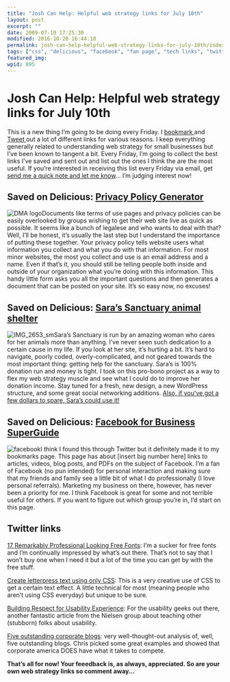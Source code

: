 ```yaml
---
title: "Josh Can Help: Helpful web strategy links for July 10th"
layout: post
excerpt: ""
date: 2009-07-10 17:25:30
modified: 2016-10-20 16:44:18
permalink: josh-can-help-helpful-web-strategy-links-for-july-10th/index.html
tags: ["css", "delicious", "facebook", "fan page", "tech links", "twitter", "web strategy links", "wolfram alpha", "web strategy"]
featured_img: 
wpid: 895
---
```


# Josh Can Help: Helpful web strategy links for July 10th

This is a new thing I’m going to be doing every Friday. I [bookmark ](http://delicious.com/joshcanhelp)and [Tweet ](http://twitter.com/joshcanhelp)out a lot of different links for various reasons. I keep everything generally related to understanding web strategy for small businesses but I’ve been known to tangent a bit. Every Friday, I’m going to collect the best links I’ve saved and sent out and list out the ones I think the are the most useful. If you’re interested in receiving this list every Friday via email, get [send me a quick note and let me know](/contact)… I’m judging interest now!

Saved on Delicious: [Privacy Policy Generator](http://www.dmaresponsibility.org/PPG/)
-------------------------------------------------------------------------------------

![](http://www.dmaresponsibility.org/graphics/DMA_logo.jpg "DMA logo")Documents like terms of use pages and privacy policies can be easily overlooked by groups wishing to get their web site live as quick as possible. It seems like a bunch of legalese and who wants to deal with that? Well, I’ll be honest, it’s usually the last step but I understand the importance of putting these together. Your privacy policy tells website users what information you collect and what you do with that information. For most minor websites, the most you collect and use is an email address and a name. Even if that’s it, you should still be telling people both inside and outside of your organization what you’re doing with this information. This handy little form asks you all the important questions and then generates a document that can be posted on your site. It’s so easy now, no excuses!

Saved on Delicious: [Sara’s Sanctuary animal shelter](http://saras-sanctuary.org/)
----------------------------------------------------------------------------------

![IMG_2653_sm](/_images/2009/07/IMG_2653_sm.jpg "IMG_2653_sm")Sara’s Sanctuary is run by an amazing woman who cares for her animals more than anything. I’ve never seen such dedication to a certain cause in my life. If you look at her site, it’s hurting a bit. It’s hard to navigate, poorly coded, overly-complicated, and not geared towards the most important thing: getting help for the sanctuary. Sara’s is 100% donation run and money is tight. I took on this pro-bono project as a way to flex my web strategy muscle and see what I could do to improve her donation income. Stay tuned for a fresh, new design, a new WordPress structure, and some great social networking additions. [Also, if you’ve got a few dollars to spare, Sara’s could use it!](http://saras-sanctuary.org/help-saras/donate-or-sponsor/#top)

Saved on Delicious: [Facebook for Business SuperGuide](http://www.interactiveinsightsgroup.com/blog1/facebook-for-business-superguide/)
---------------------------------------------------------------------------------------------------------------------------------------

![facebook](/_images/2009/07/facebook.png "facebook")I think I found this through Twitter but it definitely made it to my bookmarks page. This page has about \[insert big number here\] links to articles, videos, blog posts, and PDFs on the subject of Facebook. I’m a fan of Facebook (no pun intended) for personal interaction and making sure that my friends and family see a little bit of what I do professionally (I love personal referrals). Marketing my business on there, however, has never been a priority for me. I think Facebook is great for some and not terrible useful for others. If you want to figure out which group you’re in, I’d start on this page.

Twitter links
-------------

[17 Remarkably Professional Looking Free Fonts](http://webdesignledger.com/freebies/17-remarkably-professional-looking-free-fonts): I’m a sucker for free fonts and I’m continually impressed by what’s out there. That’s not to say that I won’t buy one when I need it but a lot of the time you can get by with the free stuff.

[<span><span>Create letterpress text using only CSS</span></span>](http://www.ilovecolors.com.ar/create-letterpress-using-css/): This is a very creative use of CSS to get a certain text effect. A little technical for most (meaning people who aren’t using CSS everyday) but unique to be sure.

[Building Respect for Usability Experience](http://www.useit.com/alertbox/respect.html): For the usability geeks out there, another fantastic article from the Nielsen group about teaching other (stubborn) folks about usability.

[Five outstanding corporate blogs](http://www.imediaconnection.com/content/23681.asp): very well-thought-out analysis of, well, five outstanding blogs. Chris picked some great examples and showed that corporate america DOES have what it takes to compete.

**That’s all for now! Your feeedback is, as always, appreciated. So are your own web strategy links so comment away…**